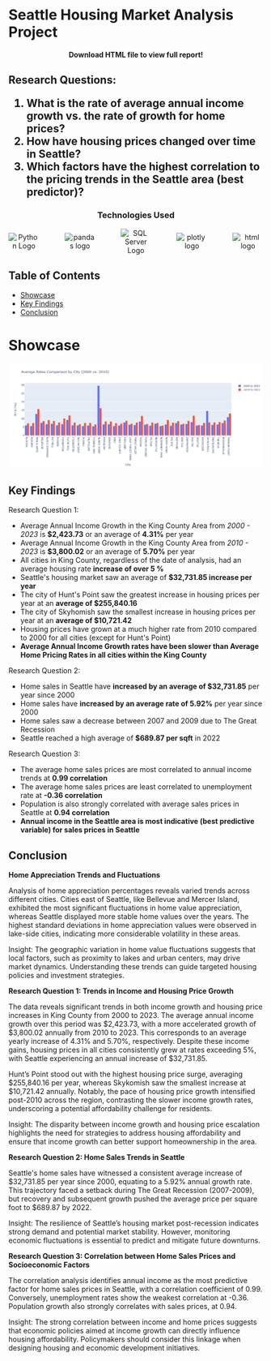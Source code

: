 <div class="heading">
    <h1>
        Seattle Housing Market Analysis Project
    </h1>
    <p align='center'><b>Download HTML file to view full report!</b></p>
    <h2>
        Research Questions:
        <ol>
            <li>What is the rate of average annual income growth vs. the rate of growth for home prices?</li>
            <li>How have housing prices changed over time in Seattle?</li>
            <li>Which factors have the highest correlation to the pricing trends in the Seattle area (best predictor)?</li>
        </ol>
    </h2>
    <h3 align='center'>
        <b>Technologies Used</b>
    </h3>
    <div align = 'center' style="display: flex; justify-content: center; align-items: center; gap: 50px;">
        <img src="https://cdn.jsdelivr.net/gh/devicons/devicon@latest/icons/python/python-original.svg" alt="Python Logo" width=150px/>
        <img src="https://cdn.jsdelivr.net/gh/devicons/devicon@latest/icons/pandas/pandas-original-wordmark.svg" alt="pandas logo" width=150px/>
        <img src="https://cdn.jsdelivr.net/gh/devicons/devicon@latest/icons/azuresqldatabase/azuresqldatabase-original.svg" alt="SQL Server Logo" width=150px/>
        <img src="https://cdn.jsdelivr.net/gh/devicons/devicon@latest/icons/plotly/plotly-original-wordmark.svg" alt="plotly logo" width=150px/>
        <img src="https://cdn.jsdelivr.net/gh/devicons/devicon@latest/icons/html5/html5-original.svg" alt="html logo" width=150px/>
    </div>
</div>

## Table of Contents
- [Showcase](#showcase)
- [Key Findings](#key-findings)
- [Conclusion](#conclusion)
  
# Showcase
<img src="img/average-rates.png" alt="Seattle house price vs annual income rates"/>

## Key Findings
Research Question 1:
- Average Annual Income Growth in the King County Area from *2000 - 2023* is **$2,423.73** or an average of **4.31%** per year
- Average Annual Income Growth in the King County Area from *2010 - 2023* is **$3,800.02** or an average of **5.70%** per year
- All cities in King County, regardless of the date of analysis, had an average housing rate **increase of over 5 %**
- Seattle's housing market saw an average of **$32,731.85 increase per year**
- The city of Hunt's Point saw the greatest increase in housing prices per year at an **average of $255,840.16**
- The city of Skyhomish saw the smallest increase in housing prices per year at an **average of $10,721.42**
- Housing prices have grown at a much higher rate from 2010 compared to 2000 for all cities (except for Hunt's Point)
- **Average Annual Income Growth rates have been slower than Average Home Pricing Rates in all cities within the King County**

Research Question 2:
- Home sales in Seattle have **increased by an average of $32,731.85** per year since 2000
- Home sales have **increased by an average rate of 5.92%** per year since 2000
- Home sales saw a decrease between 2007 and 2009 due to The Great Recession
- Seattle reached a high average of **$689.87 per sqft** in 2022

Research Question 3:
- The average home sales prices are most correlated to annual income trends at **0.99 correlation**
- The average home sales prices are least correlated to unemployment rate at **-0.36 correlation**
- Population is also strongly correlated with average sales prices in Seattle at **0.94 correlation**
- **Annual income in the Seattle area is most indicative (best predictive variable) for sales prices in Seattle**

## Conclusion

**Home Appreciation Trends and Fluctuations**

Analysis of home appreciation percentages reveals varied trends across different cities. Cities east of Seattle, like Bellevue and Mercer Island, exhibited the most significant fluctuations in home value appreciation, whereas Seattle displayed more stable home values over the years. The highest standard deviations in home appreciation values were observed in lake-side cities, indicating more considerable volatility in these areas.

Insight: The geographic variation in home value fluctuations suggests that local factors, such as proximity to lakes and urban centers, may drive market dynamics. Understanding these trends can guide targeted housing policies and investment strategies.

**Research Question 1: Trends in Income and Housing Price Growth**

The data reveals significant trends in both income growth and housing price increases in King County from 2000 to 2023. The average annual income growth over this period was $2,423.73, with a more accelerated growth of $3,800.02 annually from 2010 to 2023. This corresponds to an average yearly increase of 4.31% and 5.70%, respectively. Despite these income gains, housing prices in all cities consistently grew at rates exceeding 5%, with Seattle experiencing an annual increase of $32,731.85.

Hunt’s Point stood out with the highest housing price surge, averaging $255,840.16 per year, whereas Skykomish saw the smallest increase at $10,721.42 annually. Notably, the pace of housing price growth intensified post-2010 across the region, contrasting the slower income growth rates, underscoring a potential affordability challenge for residents.

Insight: The disparity between income growth and housing price escalation highlights the need for strategies to address housing affordability and ensure that income growth can better support homeownership in the area.

**Research Question 2: Home Sales Trends in Seattle**

Seattle's home sales have witnessed a consistent average increase of $32,731.85 per year since 2000, equating to a 5.92% annual growth rate. This trajectory faced a setback during The Great Recession (2007-2009), but recovery and subsequent growth pushed the average price per square foot to $689.87 by 2022.

Insight: The resilience of Seattle’s housing market post-recession indicates strong demand and potential market stability. However, monitoring economic fluctuations is essential to predict and mitigate future downturns.

**Research Question 3: Correlation between Home Sales Prices and Socioeconomic Factors**

The correlation analysis identifies annual income as the most predictive factor for home sales prices in Seattle, with a correlation coefficient of 0.99. Conversely, unemployment rates show the weakest correlation at -0.36. Population growth also strongly correlates with sales prices, at 0.94.

Insight: The strong correlation between income and home prices suggests that economic policies aimed at income growth can directly influence housing affordability. Policymakers should consider this linkage when designing housing and economic development initiatives.
